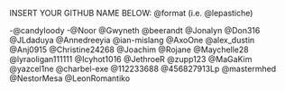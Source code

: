 INSERT YOUR GITHUB NAME BELOW: @format (i.e. @lepastiche)

-@candyloody
-@Noor
@Gwyneth
@beerandt
@Jonalyn
@Don316
@JLdaduya
@Annedreeyia
@ian-mislang
@AxoOne
@alex_dustin
@Anj0915
@Christine24268
@Joachim
@Rojane
@Maychelle28
@lyraoligan111111
@Icyhot1016
@JethroeR
@zupp123
@MaGaKim
@yazcel1ne
@charbel-exe
@112233688
@456827913Lp
@mastermhed
@NestorMesa
@LeonRomantiko
